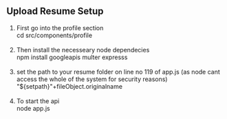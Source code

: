 ## Upload Resume Setup 

<ol>
  <li> First go into the profile section <br>
  cd src/components/profile
  </li>
  <br>
  <li> Then install the necesseary node dependecies<br>
    npm install googleapis multer expresss
  </li>
  <br>
  <li>
    set the path to your resume folder on line no 119 of app.js (as node cant access the whole of the system for security reasons)
    "${setpath}"+fileObject.originalname
  </li>
  <br>
  <li> To start the api <br>
    node app.js
  </li>
    
</ol>
